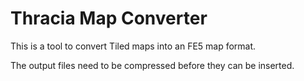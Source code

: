# Thracia Map Converter

This is a tool to convert Tiled maps into an FE5 map format.

The output files need to be compressed before they can be inserted.
